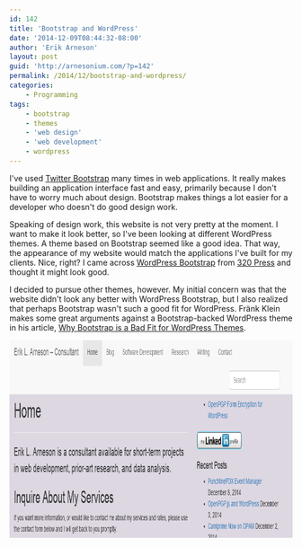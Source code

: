 ```yaml
---
id: 142
title: 'Bootstrap and WordPress'
date: '2014-12-09T08:44:32-08:00'
author: 'Erik Arneson'
layout: post
guid: 'http://arnesonium.com/?p=142'
permalink: /2014/12/bootstrap-and-wordpress/
categories:
    - Programming
tags:
    - bootstrap
    - themes
    - 'web design'
    - 'web development'
    - wordpress
---
```


I've used <a href="http://getbootstrap.com/" target="_blank">Twitter Bootstrap</a> many times in web applications. It really makes building an application interface fast and easy, primarily because I don't have to worry much about design. Bootstrap makes things a lot easier for a developer who doesn't do good design work.

Speaking of design work, this website is not very pretty at the moment. I want to make it look better, so I've been looking at different WordPress themes. A theme based on Bootstrap seemed like a good idea. That way, the appearance of my website would match the applications I've built for my clients. Nice, right? I came across <a href="http://320press.com/wpbs/" target="_blank">WordPress Bootstrap</a> from <a href="http://320press.com/" target="_blank">320 Press</a> and thought it might look good.

I decided to pursue other themes, however. My initial concern was that the website didn't look any better with WordPress Bootstrap, but I also realized that perhaps Bootstrap wasn't such a good fit for WordPress. Fränk Klein makes some great arguments against a Bootstrap-backed WordPress theme in his article, <a href="http://themeshaper.com/2014/08/19/why-bootstrap-is-a-bad-fit-for-wordpress-themes/" target="_blank">Why Bootstrap is a Bad Fit for WordPress Themes</a>.

<img src="/wp-content/uploads/2014/12/Screenshot-from-2014-12-08-124709.png" alt="Arnesonium.com doesn&#039;t look any better with a Bootstrap theme." width="1001" height="352" class="size-full wp-image-143" />
